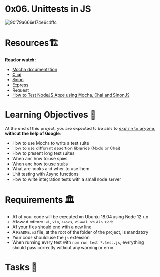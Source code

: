 # 0x06. Unittests in JS

![90f79a666e174e6c4ffc](https://github.com/elyse502/alx-backend-javascript/assets/125453474/b345cf61-c189-4dd1-b370-806c7105ea47)

# Resources🏗️
<b>Read or watch:</b>
* [Mocha documentation](https://mochajs.org/)
* [Chai](https://www.chaijs.com/api/)
* [Sinon](https://sinonjs.org/)
* [Express](https://expressjs.com/en/guide/routing.html)
* [Request](https://www.npmjs.com/package/request)
* [How to Test NodeJS Apps using Mocha, Chai and SinonJS](https://www.digitalocean.com/community/tutorials/how-to-test-nodejs-apps-using-mocha-chai-and-sinonjs)

# Learning Objectives 📖
At the end of this project, you are expected to be able to [explain to anyone](https://fs.blog/feynman-learning-technique/), **without the help of Google**:

* How to use Mocha to write a test suite
* How to use different assertion libraries (Node or Chai)
* How to present long test suites
* When and how to use spies
* When and how to use stubs
* What are hooks and when to use them
* Unit testing with Async functions
* How to write integration tests with a small node server

# Requirements 🏛️
* All of your code will be executed on Ubuntu 18.04 using Node 12.x.x
* Allowed editors: `vi`, `vim`, `emacs`, `Visual Studio Code`
* All your files should end with a new line
* A `README.md` file, at the root of the folder of the project, is mandatory
* Your code should use the `js` extension
* When running every test with `npm run test *.test.js`, everything should pass correctly without any warning or error

# Tasks 📃
































































